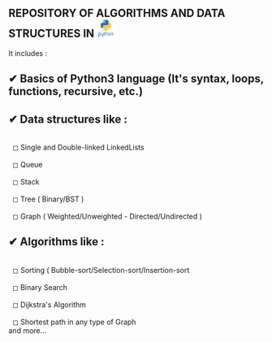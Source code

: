 <h2> REPOSITORY OF ALGORITHMS AND DATA STRUCTURES IN <img src="https://raw.githubusercontent.com/devicons/devicon/master/icons/python/python-original-wordmark.svg" alt="python" width="35" height="35" /></h2>
<p allign="left"> It includes : </p>
<h2>✔ Basics of Python3 language (It's syntax, loops, functions, recursive, etc.)</h2>
<h2>✔ Data structures like : </h2>
<br> &nbsp  ◻ Single and Double-linked LinkedLists </br>
<br> &nbsp  ◻ Queue </br>
<br> &nbsp  ◻ Stack </br>
<br> &nbsp  ◻ Tree ( Binary/BST ) </br>
<br> &nbsp  ◻ Graph ( Weighted/Unweighted - Directed/Undirected ) </br>
<h2>✔ Algorithms like : </h2>
<br> &nbsp  ◻ Sorting ( Bubble-sort/Selection-sort/Insertion-sort </br>
<br> &nbsp  ◻ Binary Search </br> 
<br> &nbsp  ◻ Dijkstra's Algorithm </br>
<br> &nbsp  ◻ Shortest path in any type of Graph </br>
and more...

